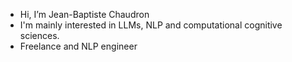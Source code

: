 - Hi, I’m Jean-Baptiste Chaudron
- I'm mainly interested in LLMs, NLP and computational cognitive sciences.
- Freelance and NLP engineer

<!---
jb-chaudron/jb-chaudron is a ✨ special ✨ repository because its `README.md` (this file) appears on your GitHub profile.
You can click the Preview link to take a look at your changes.
--->

